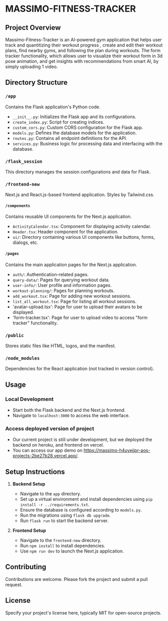 # MASSIMO-FITNESS-TRACKER

## Project Overview
Massimo-Fitness-Tracker is an AI-powered gym application that helps user track and quantitizing their workout progress , create and edit their workout plans, find nearby gyms, and following the plan during workouts.
The form tracker functionality, which allows user to visualize their workout form in 3d pose animation, and get insights with recommendations from smart AI, by simply uploading 1 video.

## Directory Structure

### `/app`
Contains the Flask application's Python code.

- `__init__.py`: Initializes the Flask app and its configurations.
- `create_index.py`: Script for creating indices.
- `custom_cors.py`: Custom CORS configuration for the Flask app.
- `models.py`: Defines the database models for the application.
- `routes.py`: Contains all endpoint definitions for the API.
- `services.py`: Business logic for processing data and interfacing with the database.

### `/flask_session`
This directory manages the session configurations and data for Flask.

### `/frontend-new`
Next.js and React.js-based frontend application. Styles by Tailwind.css.

#### `/components`
Contains reusable UI components for the Next.js application.

- `ActivityCalendar.tsx`: Component for displaying activity calendar.
- `Header.tsx`: Header component for the application.
- `ui/`: Directory containing various UI components like buttons, forms, dialogs, etc.

#### `/pages`
Contains the main application pages for the Next.js application.

- `auth/`: Authentication-related pages.
- `query-data/`: Pages for querying workout data.
- `user-info/`: User profile and information pages.
- `workout-planning/`: Pages for planning workouts.
- `add_workout.tsx`: Page for adding new workout sessions.
- `list_all_workout.tsx`: Page for listing all workout sessions.
- 'avatar-upload.tsx': Page for user to upload their avatars to be displayed.
- 'form-tracker.tsx': Page for user to upload video to access "form tracker" functionality.

### `/public`
Stores static files like HTML, logos, and the manifest.

### `/node_modules`
Dependencies for the React application (not tracked in version control).

## Usage

### Local Development
- Start both the Flask backend and the Next.js frontend.
- Navigate to `localhost:3000` to access the web interface.

### Access deployed version of project
- Our current project is still under development, but we deployed the backend on heroku, and frontend on vercel.
- You can access our app demo on https://massimo-h4uyejjpr-aos-projects-2be27b28.vercel.app/.

## Setup Instructions

1. **Backend Setup**
   - Navigate to the `app` directory.
   - Set up a virtual environment and install dependencies using `pip install -r ../requirements.txt`.
   - Ensure the database is configured according to `models.py`.
   - Run the migrations using `flask db upgrade`.
   - Run `flask run` to start the backend server.

2. **Frontend Setup**
   - Navigate to the `frontend-new` directory.
   - Run `npm install` to install dependencies.
   - Use `npm run dev` to launch the Next.js application.

## Contributing
Contributions are welcome. Please fork the project and submit a pull request.

## License
Specify your project's license here, typically MIT for open-source projects.

